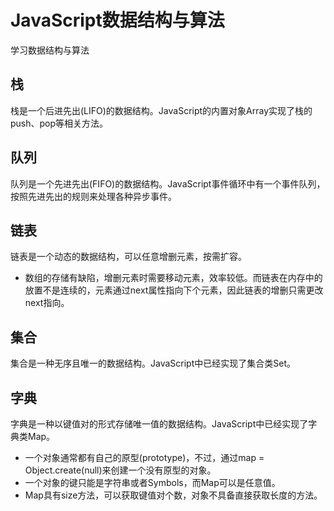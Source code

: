 # JavaScript数据结构与算法
学习数据结构与算法
## 栈
栈是一个后进先出(LIFO)的数据结构。JavaScript的内置对象Array实现了栈的push、pop等相关方法。
## 队列
队列是一个先进先出(FIFO)的数据结构。JavaScript事件循环中有一个事件队列，按照先进先出的规则来处理各种异步事件。
## 链表
链表是一个动态的数据结构，可以任意增删元素，按需扩容。
- 数组的存储有缺陷，增删元素时需要移动元素，效率较低。而链表在内存中的放置不是连续的，元素通过next属性指向下个元素，因此链表的增删只需更改next指向。
## 集合
集合是一种无序且唯一的数据结构。JavaScript中已经实现了集合类Set。
## 字典
字典是一种以键值对的形式存储唯一值的数据结构。JavaScript中已经实现了字典类Map。
- 一个对象通常都有自己的原型(prototype)，不过，通过map = Object.create(null)来创建一个没有原型的对象。
- 一个对象的键只能是字符串或者Symbols，而Map可以是任意值。
- Map具有size方法，可以获取键值对个数，对象不具备直接获取长度的方法。